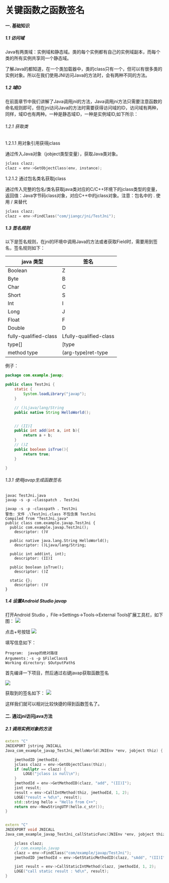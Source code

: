 # 关键函数之函数签名

#### 一. 基础知识

##### 1.1 访问域

Java有两类域：实例域和静态域。类的每个实例都有自己的实例域副本，而每个类的所有实例共享同一个静态域。

了解Java的都知道，在一个类加载器中，类的class只有一个，但可以有很多类的实例对象。所以在我们使用JNI访问Java的方法时，会有两种不同的方法。



##### 1.2 域ID

在前面章节中我们讲解了Java调用jni的方法，Java调用jni方法只需要注意函数的命名规则即可，但在jni访问Java的方法时需要获得访问域的ID，访问域有两种，同样，域ID也有两种。一种是静态域ID，一种是实例域ID,如下所示：

###### 1.2.1 获取类

1.2.1.1 用对象引用获得jclass

通过传入Java对象（jobject类型变量），获取Java类对象。

```c++
jclass clazz;
clazz = env->GetObjectClass(env, instance);
```

1.2.1.2 通过包名类名获取jclass

通过传入完整的包名/类名获取java类对应的C/C++环境下的jclass类型的变量，返回值：Java字节码class对象，对应C++中的jclass对象。注意：包名中的   .   使用   /   来替代

```c++
jclass clazz;
clazz = env->FindClass("com/jiangc/jni/TestJni");
```



##### 1.3 签名规则

以下是签名规则，在jni的环境中调用Java的方法或者获取Field时，需要用到签名，签名规则如下：

| java 类型             | 签名                   |
| --------------------- | ---------------------- |
| Boolean               | Z                      |
| Byte                  | B                      |
| Char                  | C                      |
| Short                 | S                      |
| Int                   | I                      |
| Long                  | J                      |
| Float                 | F                      |
| Double                | D                      |
| fully-qualified-class | Lfully-qualified-class |
| type[]                | [type                  |
| method type           | (arg-type)ret-type     |



例子：

```java
package com.example.javap;

public class TestJni {
    static {
        System.loadLibrary("javap");
    }

	// ()Ljava/lang/String
    public native String HelloWorld();


	// (II)I
    public int add(int a, int b){
        return a + b;
    }
	// ()Z
    public boolean isTrue(){
        return true;
    }

}
```



###### 1.3.1 使用javap生成函数签名

```shell
javac TestJni.java
javap -s -p -classpatch . TestJni

javap -s -p -classpath . TestJni
警告: 文件 .\TestJni.class 不包含类 TestJni
Compiled from "TestJni.java"
public class com.example.javap.TestJni {
  public com.example.javap.TestJni();
    descriptor: ()V

  public native java.lang.String HelloWorld();
    descriptor: ()Ljava/lang/String;

  public int add(int, int);
    descriptor: (II)I

  public boolean isTrue();
    descriptor: ()Z

  static {};
    descriptor: ()V
}
```



##### 1.4 设置Android Studio javap

打开Android  Studio ，File->Settings->Tools->External Tools扩展工具栏，如下图：
![](https://github.com/jiangchaochao/NDK/blob/main/NdkCall/image-20231119174245513.png?raw=true)

点击+号按钮
![](https://github.com/jiangchaochao/NDK/blob/main/NdkCall/image-20231119174704232.png?raw=true)

填写信息如下：

```shell
Program:  javap的绝对路径
Arguments：-s -p $FileClass$
Working directory: $OutputPath$
```

首先编译一下项目，然后通过右键javap获取函数签名

![](https://github.com/jiangchaochao/NDK/blob/main/NdkCall/image-20231119174910736.png?raw=true)

获取到的签名如下：
![](https://github.com/jiangchaochao/NDK/blob/main/NdkCall/image-20231119175155744.png?raw=true)

这样我们就可以相对比较快捷的得到函数签名了。



#### 二. 通过jni访问java方法

##### 2.1 调用实例对象的方法

```c++
extern "C"
JNIEXPORT jstring JNICALL
Java_com_example_javap_TestJni_HelloWorld(JNIEnv *env, jobject thiz) {

    jmethodID jmethodId;
    jclass clazz = env->GetObjectClass(thiz);
    if (nullptr == clazz) {
        LOGE("jclass is null\n");
    }
    jmethodId = env->GetMethodID(clazz, "add", "(II)I");
    jint result;
    result = env->CallIntMethod(thiz, jmethodId, 1, 2);
    LOGE("result = %d\n", result);
    std::string hello = "Hello from C++";
    return env->NewStringUTF(hello.c_str());
}


extern "C"
JNIEXPORT void JNICALL
Java_com_example_javap_TestJni_callStaticFunc(JNIEnv *env, jobject thiz) {

    jclass clazz;
    // com.example.javap
    clazz = env->FindClass("com/example/javap/TestJni");
    jmethodID jmethodId = env->GetStaticMethodID(clazz, "sAdd", "(II)I");

    jint result = env->CallStaticIntMethod(clazz, jmethodId, 1, 2);
    LOGE("call static result : %d\n", result);
}
```









